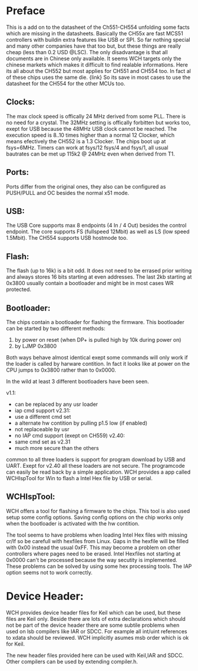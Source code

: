 # Preface
This is a add on to the datasheet of the Ch551-CH554 unfolding some facts which are missing in the datasheets. Basically the CH55x are fast MCS51 controllers with buildin extra features like USB or SPI. So far nothing special and many other companies have that too but, but these things are really cheap (less than 0.2 USD @LSC). 
The only disadvantage is that all documents are in Chinese only available. It seems WCH targets only the chinese markets which makes it difficult to find realable informations. 
Here its all about the CH552 but most applies for CH551 and CH554 too. In fact al of these chips uses the same die. {link} 
So its save in most cases to use the datasheet for the CH554 for the other MCUs too.

## Clocks:
The max clock speed is offically 24 MHz derived from some PLL. There is no need for a crystal. The 32MHz setting is offically forbitten but works too, exept for USB because the 48MHz USB clock cannot be reached.
The execution speed is 8..10 times higher than a normal 12 Clocker, which means efectively the CH552 is a 1.3 Clocker. The chips boot up at fsys=6MHz.
Timers can work at fsys/12 fsys/4 and fsys/1, all usual bautrates can be met up 115k2 @ 24MHz even when derived from T1. 

## Ports:
Ports differ from the original ones, they also can be configured as PUSH/PULL and OC besides the normal x51 mode.

## USB:
The USB Core supports max 8 endpoints (4 In / 4 Out) besides the control endpoint. The core supports FS (fullspeed 12Mbit) as well as LS (low speed 1.5Mbit). The CH554 supports USB hostmode too.

## Flash:
The flash (up to 16k) is a bit odd. It does not need to be errased prior writing and always stores 16 bits starting at even addresses. The last 2kb starting at 0x3800 usually contain a bootloader and might be in most cases WR protected. 

## Bootloader:
The chips contain a bootloader for flashing the firmware. This bootloader can be started by two different methods:

 1. by power on reset (when DP+ is pulled high by 10k during power on)
 2. by LJMP 0x3800

Both ways behave almost identical exept some commands will only work if the loader is called by harware contition. In fact it looks like at power on the CPU jumps to 0x3800 rather than to 0x0000.

In the wild at least 3 different bootloaders have been seen.

v1.1: 
 - can be replaced by any usr loader
 - iap cmd support 
v2.31: 
 - use a different cmd set
 - a alternate hw contition by pulling p1.5 low (if enabled)
 - not replaceable by usr
 - no IAP cmd support (exept on CH559)
v2.40: 
  - same cmd set as v2.31
  - much more secure than the others

common to all three loaders is support for program download by USB and UART. Exept for v2.40 all these loaders are not secure. The programcode can easily be read back by a simple application. WCH provides a app called WCHIspTool for Win to flash a Intel Hex file by USB or serial.

## WCHIspTool:
WCH offers a tool for flashing a firmware to the chips. This tool is also used setup some config options. Saving config options on the chip works only when the bootloader is activated with the hw contition.

The tool seems to have problems when loading Intel Hex files with missing cr/lf so be carefull with hexfiles from Linux. Gaps in the hexfile will be filled with 0x00 instead the usual 0xFF. This may become a problem on other controllers where pages need to be erased. Intel Hexfiles not starting at 0x0000 can't be processed because the way secutity is implemented. These problems can be solved by using some hex processing tools. The IAP option seems not to work correctly. 

# Device Header:
WCH provides device header files for Keil which can be used, but these
files are Keil only. Beside there are lots of extra declarations which should not be part of the device header there are some subtile problems when used on lsb compilers like IAR or SDCC. For example all int/uint  references to xdata should be reviewed. WCH implicitly asumes msb order which is ok for Keil. 

The new header files provided here can be used with Keil,IAR and SDCC. Other compilers can be used by extending compiler.h.